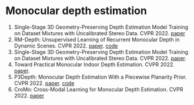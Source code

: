 # Monocular depth estimation
1. Single-Stage 3D Geometry-Preserving Depth Estimation Model Training on
Dataset Mixtures with Uncalibrated Stereo Data. CVPR 2022. [paper](https://openaccess.thecvf.com/content/CVPR2022/papers/Patakin_Single-Stage_3D_Geometry-Preserving_Depth_Estimation_Model_Training_on_Dataset_Mixtures_CVPR_2022_paper.pdf)
2. RM-Depth: Unsupervised Learning of Recurrent Monocular Depth in Dynamic Scenes. CVPR 2022. [paper](https://openaccess.thecvf.com/content/CVPR2022/papers/Hui_RM-Depth_Unsupervised_Learning_of_Recurrent_Monocular_Depth_in_Dynamic_Scenes_CVPR_2022_paper.pdf). [code](https://github.com/twhui/RM-Depth)
3. Single-Stage 3D Geometry-Preserving Depth Estimation Model Training on Dataset Mixtures with Uncalibrated Stereo Data. CVPR 2022. [paper](https://openaccess.thecvf.com/content/CVPR2022/papers/Patakin_Single-Stage_3D_Geometry-Preserving_Depth_Estimation_Model_Training_on_Dataset_Mixtures_CVPR_2022_paper.pdf).
4. Toward Practical Monocular Indoor Depth Estimation. CVPR 2022. [paper](https://openaccess.thecvf.com/content/CVPR2022/papers/Wu_Toward_Practical_Monocular_Indoor_Depth_Estimation_CVPR_2022_paper.pdf).
5. P3Depth: Monocular Depth Estimation With a Piecewise Planarity Prior. CVPR 2022. [paper](https://openaccess.thecvf.com/content/CVPR2022/papers/Patil_P3Depth_Monocular_Depth_Estimation_With_a_Piecewise_Planarity_Prior_CVPR_2022_paper.pdf). [code](https://github.com/SysCV/P3Depth)
6. CroMo: Cross-Modal Learning for Monocular Depth Estimation. CVPR 2022. [paper](https://openaccess.thecvf.com/content/CVPR2022/papers/Verdie_CroMo_Cross-Modal_Learning_for_Monocular_Depth_Estimation_CVPR_2022_paper.pdf)